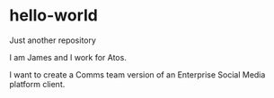 # hello-world
Just another repository

I am James and I work for Atos.

I want to create a Comms team version of an Enterprise Social Media platform client.
